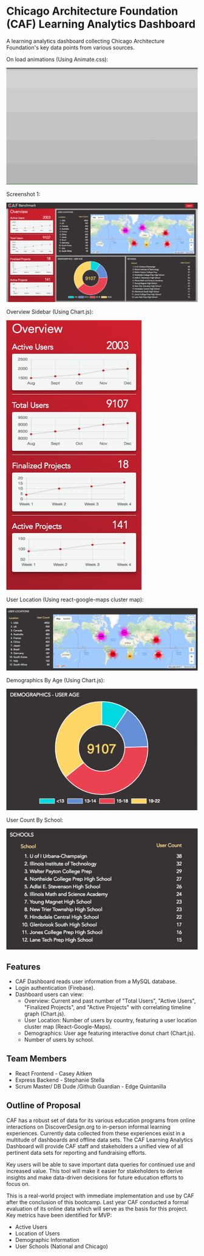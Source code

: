# Chicago Architecture Foundation (CAF) Learning Analytics Dashboard
A learning analytics dashboard collecting Chicago Architecture Foundation's key data points from various sources.

On load animations (Using Animate.css):

![CAF.gif](./docs/CAF.gif)

Screenshot 1:

![screenshot1.png](./docs/screenshot1.png)

Overview Sidebar (Using Chart.js):

![screenshot2.png](./docs/screenshot2.png)

User Location (Using react-google-maps cluster map):

![screenshot3.png](./docs/screenshot3.png)

Demographics By Age (Using Chart.js):

![screenshot4.png](./docs/screenshot4.png)

User Count By School:

![screenshot5.png](./docs/screenshot5.png)

## Features
* CAF Dashboard reads user information from a MySQL database.
* Login authentication (Firebase).
* Dashboard users can view:
	* Overview: Current and past number of "Total Users", "Active Users", "Finalized Projects", and "Active Projects" with correlating timeline graph (Chart.js).
	* User Location: Number of users by country, featuring a user location cluster map (React-Google-Maps).
	* Demographics: User age featuring interactive donut chart (Chart.js).
	* Number of users by school.


## Team Members
* React Frontend - Casey Aitken
* Express Backend - Stephanie Stella
* Scrum Master/ DB Dude /Github Guardian - Edge Quintanilla

## Outline of Proposal
CAF has a robust set of data for its various education programs from online interactions on DiscoverDesign.org to in-person informal learning experiences. Currently data collected from these experiences exist in a multitude of dashboards and offline data sets. The CAF Learning Analytics Dashboard will provide CAF staff and stakeholders a unified view of all pertinent data sets for reporting and fundraising efforts. 

Key users will be able to save important data queries for continued use and increased value. This tool will make it easier for stakeholders to derive insights and make data-driven decisions for future education efforts to focus on. 

This is a real-world project with immediate implementation and use by CAF after the conclusion of this bootcamp. Last year CAF conducted a formal evaluation of its online data which will serve as the basis for this project. Key metrics have been identified for MVP:  

* Active Users 
* Location of Users
* Demographic Information
* User Schools (National and Chicago)